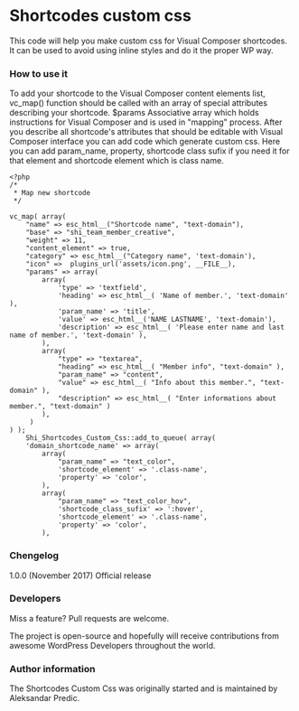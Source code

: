 # Shortcodes custom css

This code will help you make custom css for Visual Composer shortcodes. It can be used to avoid using inline styles and do it the proper WP way.

### How to use it
To add your shortcode to the Visual Composer content elements list, vc_map() function should be called with an array of special attributes describing your shortcode. $params Associative array which holds instructions for Visual Composer and is used in "mapping" process. After you describe all shortcode's attributes that should be editable with Visual Composer interface you can add code which generate custom css. Here you can add param_name, property, shortcode class sufix if you need it for that element and shortcode element which is class name.

```
<?php
/*
 * Map new shortcode
 */

vc_map( array(
    "name" => esc_html__("Shortcode name", "text-domain"),
    "base" => "shi_team_member_creative",
    "weight" => 11,
    "content_element" => true,
    "category" => esc_html__("Category name", 'text-domain'),
    "icon" =>  plugins_url('assets/icon.png', __FILE__),
    "params" => array(
        array(
            'type' => 'textfield',
            'heading' => esc_html__( 'Name of member.', 'text-domain' ),
            'param_name' => 'title',
            'value' => esc_html__('NAME LASTNAME', 'text-domain'),
            'description' => esc_html__( 'Please enter name and last name of member.', 'text-domain' ),
        ),
        array(
            "type" => "textarea",
            "heading" => esc_html__( "Member info", "text-domain" ),
            "param_name" => "content",
            "value" => esc_html__( "Info about this member.", "text-domain" ),
            "description" => esc_html__( "Enter informations about member.", "text-domain" )
        ),
	 )
) );
	Shi_Shortcodes_Custom_Css::add_to_queue( array(
    'domain_shortcode_name' => array(
        array(            
            "param_name" => "text_color",
            'shortcode_element' => '.class-name',
            'property' => 'color',
        ),
        array(            
            "param_name" => "text_color_hov",
            'shortcode_class_sufix' => ':hover',
            'shortcode_element' => '.class-name',
            'property' => 'color',
        ),
```

### Chengelog
1.0.0 (November 2017)
Official release

### Developers
Miss a feature? Pull requests are welcome.

The project is open-source and hopefully will receive contributions from awesome WordPress Developers throughout the world.

### Author information
The Shortcodes Custom Css was originally started and is maintained by Aleksandar Predic.

